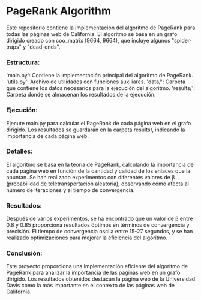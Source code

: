 # PageRank Algorithm

Este repositorio contiene la implementación del algoritmo de PageRank para todas las páginas web de California. El algoritmo se basa en un grafo dirigido creado con coo_matrix (9664, 9664), que incluye algunos "spider-traps" y "dead-ends".

### Estructura:
'main.py': Contiene la implementación principal del algoritmo de PageRank.
'utils.py': Archivo de utilidades con funciones auxiliares.
'data/': Carpeta que contiene los datos necesarios para la ejecución del algoritmo.
'results/': Carpeta donde se almacenan los resultados de la ejecución.

### Ejecución:
Ejecute main.py para calcular el PageRank de cada página web en el grafo dirigido.
Los resultados se guardarán en la carpeta results/, indicando la importancia de cada página web.

### Detalles:
El algoritmo se basa en la teoría de PageRank, calculando la importancia de cada página web en función de la cantidad y calidad de los enlaces que la apuntan. Se han realizado experimentos con diferentes valores de β (probabilidad de teletransportación aleatoria), observando cómo afecta al número de iteraciones y al tiempo de convergencia.

### Resultados:
Después de varios experimentos, se ha encontrado que un valor de β entre 0.8 y 0.85 proporciona resultados óptimos en términos de convergencia y precisión. El tiempo de convergencia oscila entre 15-27 segundos, y se han realizado optimizaciones para mejorar la eficiencia del algoritmo.

### Conclusión:
Este proyecto proporciona una implementación eficiente del algoritmo de PageRank para analizar la importancia de las páginas web en un grafo dirigido. Los resultados obtenidos destacan la página web de la Universidad Davis como la más importante en el contexto de las páginas web de California.
